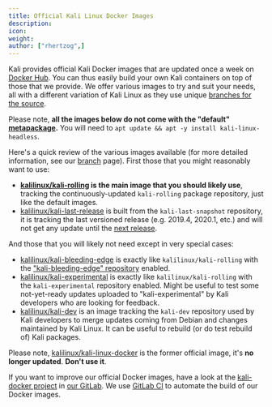 ```yaml
---
title: Official Kali Linux Docker Images
description:
icon:
weight:
author: ["rhertzog",]
---
```


Kali provides official Kali Docker images that are updated once a week on [Docker Hub](https://hub.docker.com/u/kalilinux/). You can thus easily build your own Kali containers on top of those that we provide. We offer various images to try and suit your needs, all with a different variation of Kali Linux as they use unique [branches for the source](/docs/general-use/kali-branches/).

Please note, **all the images below do not come with the "default" [metapackage](/docs/general-use/metapackages/).** You will need to `apt update && apt -y install kali-linux-headless`.

Here's a quick review of the various images available (for more detailed information, see our [branch](/docs/general-use/kali-branches/) page). First those that you might reasonably want to use:

- **[kalilinux/kali-rolling](https://hub.docker.com/r/kalilinux/kali-rolling) is the main image that you should likely use**, tracking the continuously-updated `kali-rolling` package repository, just like the default images.
- [kalilinux/kali-last-release](https://hub.docker.com/r/kalilinux/kali-last-release) is built from the `kali-last-snapshot` repository, it is tracking the last versioned release (e.g. 2019.4, 2020.1, etc.) and will not get any update until the [next release](/releases/).

And those that you will likely not need except in very special cases:

- [kalilinux/kali-bleeding-edge](https://hub.docker.com/r/kalilinux/kali-bleeding-edge) is exactly like `kalilinux/kali-rolling` with the ["kali-bleeding-edge" repository](/blog/bleeding-edge-kali-repositories/) enabled.
- [kalilinux/kali-experimental](https://hub.docker.com/r/kalilinux/kali-experimental) is exactly like `kalilinux/kali-rolling` with the `kali-experimental` repository enabled. Might be useful to test some not-yet-ready updates uploaded to "kali-experimental" by Kali developers who are looking for feedback.
- [kalilinux/kali-dev](https://hub.docker.com/r/kalilinux/kali-dev) is an image tracking the `kali-dev` repository used by Kali developers to merge updates coming from Debian and changes maintained by Kali Linux. It can be useful to rebuild (or do test rebuild of) Kali packages.

Please note, [kalilinux/kali-linux-docker](https://hub.docker.com/r/kalilinux/kali-linux-docker) is the former official image, it's **no longer updated**. **Don't use it**.

If you want to improve our official Docker images, have a look at the [kali-docker project](https://gitlab.com/kalilinux/build-scripts/kali-docker/) in [our GitLab](https://gitlab.com/kalilinux). We use [GitLab CI](https://gitlab.com/kalilinux/build-scripts/kali-docker/pipelines) to automate the build of our Docker images.
